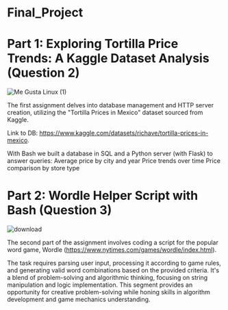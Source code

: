 # Final_Project 
# Part 1: Exploring Tortilla Price Trends: A Kaggle Dataset Analysis (Question 2)



![Me Gusta Linux (1)](https://github.com/Joelbarlev/Final_Project/assets/164216580/d146eb28-1859-4c6f-9dfb-b48f878ef655)

The first assignment delves into database management and HTTP server creation, utilizing the "Tortilla Prices in Mexico" dataset sourced from Kaggle.

Link to DB: https://www.kaggle.com/datasets/richave/tortilla-prices-in-mexico.

With Bash we built a database in SQL and a Python server (with Flask) to answer queries:
Average price by city and year
Price trends over time
Price comparison by store type


# Part 2: Wordle Helper Script with Bash (Question 3)
![download](https://github.com/Joelbarlev/Final_Project/assets/164216580/a2214a9a-890e-43cb-bfe1-5c2358ae0f72)

The second part of the assignment involves coding a script for the popular word game, Wordle (https://www.nytimes.com/games/wordle/index.html). 

The task requires parsing user input, processing it according to game rules, and generating valid word combinations based on the provided criteria. It's a blend of problem-solving and algorithmic thinking, focusing on string manipulation and logic implementation. This segment provides an opportunity for creative problem-solving while honing skills in algorithm development and game mechanics understanding.
